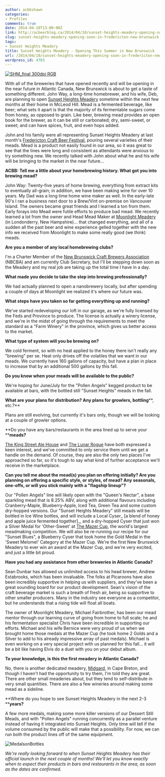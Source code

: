```yaml
---
author: acbbshawn
categories:
- Profiles
comments: true
date: 2014-04-10T13:00:00Z
link: http://acbeerblog.ca/2014/04/10/sunset-heights-meadery-opening-soon-in-fredericton-new-brunswick/
slug: sunset-heights-meadery-opening-soon-in-fredericton-new-brunswick
tags:
- Sunset Heights Meadery
title: Sunset Heights Meadery - Opening This Summer in New Brunswick
url: /2014/04/10/sunset-heights-meadery-opening-soon-in-fredericton-new-brunswick/
wordpress_id: 4703
---
```


[![SHM_final 300dpi RGB](http://acbeerblog.ca/wp-content/uploads/2014/04/shm_final-300dpi-rgb.jpg?w=300)](http://acbeerblog.ca/wp-content/uploads/2014/04/shm_final-300dpi-rgb.jpg)

With all of the breweries that have opened recently and will be opening in the near future in Atlantic Canada, New Brunswick is about to get a taste of something different. John Way, a long-time homebrewer, and his wife, Deb, are planning to open [Sunset Heights Meadery](https://www.facebook.com/SunsetHeightsMeadery?ref=br_tf) sometime within the next few months at their home in McLeod Hill. Mead is a fermented beverage, like beer; what sets it apart is that the majority of its fermentable sugars come from honey, as opposed to grain. Like beer, brewing mead provides an open book for the brewer, as it can be still or carbonated; dry, semi-sweet, or sweet; and can have spices, fruit, and even hops added.

John and his family were all representing Sunset Heights Meadery at last month's [Fredericton Craft Beer Festival](http://www.frederictoncraftbeerfestival.com/), pouring several varieties of their meads. Mead is a product not easily found in our area, so it was great to see that the lines were long and consistent as attendants were anxious to try something new. We recently talked with John about what he and his wife will be bringing to the market in the near future...

**ACBB: Tell me a little about your homebrewing history. What got you into brewing mead?**

John Way: Twenty-five years of home brewing, everything from extract kits to eventually all-grain; in addition, we have been making wine for over 10 years. My Dad was a long time home wine maker as well. In the early-late 90's I ran a business next door to a Brew/Vint on-premise on Vancouver Island. The owners became great friends and I learned a ton from them. Early forays into Mead were futile efforts to produce bad mead. We recently learned a lot from the owner and Head Mead Maker at [Moonlight Meadery](http://www.moonlightmeadery.com/) (in Londonderry, New Hampshire)... that changed everything, and all of a sudden all the past beer and wine experience gelled together with the new info we received from Moonlight to make some really good (we think) meads.

**Are you a member of any local homebrewing clubs?**

I'm a Charter Member of the [New Brunswick Craft Brewers Association](http://nbcba.org/forum/) (NBCBA) and am currently Club Secretary, but I'll be stepping down soon as the Meadery and my real job are taking up the total time I have in a day.

**What made you decide to take the step into brewing professionally?**

We had actually planned to open a nanobrewery locally, but after spending a couple of days at Moonlight we realized it's where our future was.

**What steps have you taken so far getting everything up and running?**

We've started redeveloping our loft in our garage, as we're fully licensed by the Feds and Province to produce. The license is actually a winery license, and we're in the midst of going through the requirements to meet the standard as a "Farm Winery" in the province, which gives us better access to the market.

**What type of system will you be brewing on?**

We cold ferment, so with no heat applied to the honey there isn't really any "brewing" per se. Heat only drives off the volatiles that we want in our meads. We currently have 160 gallons of capacity, but have a plan in place to increase that by an additional 500 gallons by this fall.

**Do you know when your meads will be available to the public?**

We're hoping for June/July for the "Pollen Angels" kegged product to be available at bars, with the bottled still "Sunset Heights" meads in the fall.

**What are your plans for distribution? Any plans for growlers, bottling****, etc.?**

Plans are still evolving, but currently it's bars only, though we will be looking at a couple of growler options.

**Do you have any bars/restaurants in the area lined up to serve your ****meads?**

[The King Street Ale House](http://thekingstreetalehouse.ca/) and [The Lunar Rogue](http://www.lunarrogue.com/) have both expressed a keen interest, and we've committed to only service them until we get a handle on the demand. Of course, they are also the only two places I've approached so far, so it's tough to say what kind of further acceptance we'll receive in the marketplace.

**Can you tell me about the mead(s) you plan on offering initially? Are you planning on offering a specific style, or styles, of mead? Any seasonals, one-offs, or will you stick mainly with a "flagship lineup"?**

Our "Pollen Angels" line will likely open with the "Queen's Nectar", a base sparkling mead that is 8.25% ABV, along with additional flavours including Cranberry-Maple, Blueberry-Apple, Iced Tea, Green Tea and some custom dry-hopped versions. Our "Sunset Heights Meadery" still meads will be bottled in Ice Wine bottles, and will include a Local Cyser_ [a blend of honey and apple juice fermented together]_, and a dry-hopped Cyser that just won a Silver Medal for 'Other-Sweet' at [The Mazer Cup](http://www.mazercup.com/), the world's largest meadmaking competition. We will also be re-running our recipe for our "Sunset Blues", a Blueberry Cyser that took home the Gold Medal in the 'Sweet Melomel' Category at the Mazer Cup. We're the first New Brunswick Meadery to ever win an award at the Mazer Cup, and we're very excited, and just a little bit proud.

**Have you had any assistance from other breweries in Atlantic Canada?**

Sean Dunbar has allowed us unlimited access to his head brewer, Andrew Estabrooks, which has been invaluable. The folks at Picaroons have also been incredibly supportive in helping us with suppliers, and they've been a great sounding board for our product development. Sean's vision of the craft beverage market is such a breath of fresh air, being so supportive to other smaller producers. Many in the industry see everyone as a competitor, but he understands that a rising tide will float all boats.

The owner of Moonlight Meadery, Michael Fairbrother, has been our mead mentor through our learning curve of going from home to full scale; he and his fermentation specialist Chris have been incredible in supporting our efforts. Michael and his wife Bernice were very proud of us when we brought home those medals at the Mazer Cup (he took home 2 Golds and a Silver to add to his already impressive array of past medals). Michael is even working on a very special project with us planned for this fall... it will be a bit like having Elvis do a duet with you on your debut album.

**To your knowledge, is this the first meadery in Atlantic Canada?**

No, there is another dedicated meadery, [Midgard](http://www.midgardmeadery.com/), in Cape Breton, and though I haven't had the opportunity to try them, I'm told they are great. There are other small meaderies about, but they tend to self-distribute in very small quantities. There are also a few wineries around making some mead as a sideline.

**Where do you hope to see Sunset Heights Meadery in the next 2-3 ****years?**

A few more medals, making some more killer versions of our Dessert Still Meads, and with "Pollen Angels" running concurrently as a parallel venture instead of having it integrated into Sunset Heights. Only time will tell if the volume consumed by the public will make that a possibility. For now, we can run both the product lines off of the same equipment.

![MedalsonBottles](http://acbeerblog.ca/wp-content/uploads/2014/04/medalsonbottles.jpg?w=172)

_We're really looking forward to when Sunset Heights Meadery has their official launch in the next couple of months! We'll let you know exactly when to expect their products in bars and restaurants in the area, as soon as the dates are confirmed._
